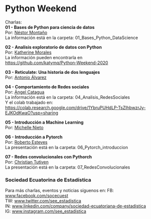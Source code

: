 # Python Weekend

Charlas:  
**01 - Bases de Python para ciencia de datos**  
Por: [Néstor Montaño](https://www.linkedin.com/in/nestor-monta%C3%B1o/)  
La información está en la carpeta: 01_Bases_Python_DataScience 
  
  
**02 - Analisis exploratorio de datos con Python**  
Por: [Katherine Morales](https://www.linkedin.com/in/katherine-morales-7194a3108/)  
La información pueden encontrarla en  
https://github.com/katymq/Python-Weekend-2020

  
**03 - Reticulate: Una historia de dos lenguajes**  
Por: [Antonio Álvarez](https://www.linkedin.com/in/aaalvarez94/)  
   
   
**04 - Comportamiento de Redes sociales**  
Por: [Ángel Catagua](https://www.linkedin.com/in/angel-catagua-259b2a78/)    
La información está en la carpeta: 04_Analisis_RedesSociales  
Y el colab trabajado en:
https://colab.research.google.com/drive/1YbruPUHdLP-TsZIhbwzrJy-EJKOdKwaO?usp=sharing
   
   
**05 - Introducción a Machine Learning**  
Por: [Michelle Nieto](https://www.linkedin.com/in/michelle-nieto-b3a371114/)         
  
  
**06 - Introducción a Pytorch**  
Por: [Roberto Esteves](https://www.linkedin.com/in/restevesd/)  
La presentación está en la carpeta: 06_Pytorch_introduccion
   
   
**07 - Redes convolucionales con Pythorch**  
Por: [Christian Tutiven](https://www.linkedin.com/in/christian-tutiven)  
La presentación está en la carpeta: 07_RedesConvolucionales
  


### Sociedad Ecuatorina de Estadística

Para más charlas, eventos y noticias síguenos en:
FB: www.facebook.com/socecuest  
TW: www.twitter.com/see_estadistica  
IN: www.linkedin.com/company/sociedad-ecuatoriana-de-estadistica  
IG: www.instagram.com/see_estadistica  
